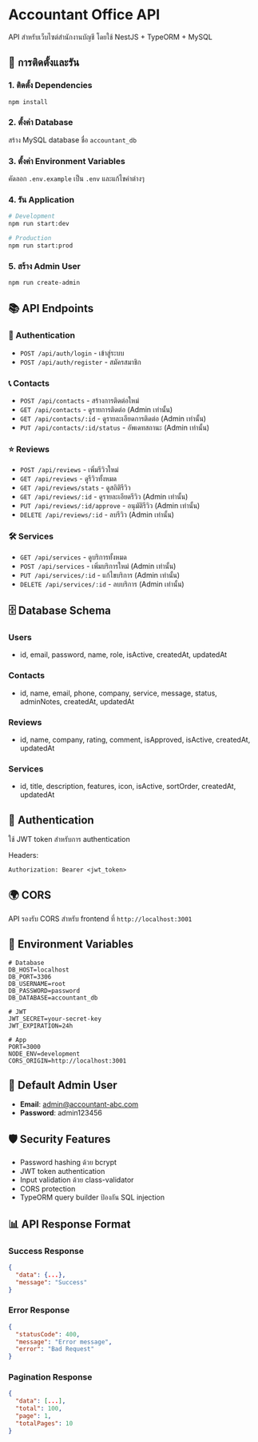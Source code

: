 # Accountant Office API

API สำหรับเว็บไซต์สำนักงานบัญชี โดยใช้ NestJS + TypeORM + MySQL

## 🚀 การติดตั้งและรัน

### 1. ติดตั้ง Dependencies
```bash
npm install
```

### 2. ตั้งค่า Database
สร้าง MySQL database ชื่อ `accountant_db`

### 3. ตั้งค่า Environment Variables
คัดลอก `.env.example` เป็น `.env` และแก้ไขค่าต่างๆ

### 4. รัน Application
```bash
# Development
npm run start:dev

# Production
npm run start:prod
```

### 5. สร้าง Admin User
```bash
npm run create-admin
```

## 📚 API Endpoints

### 🔐 Authentication
- `POST /api/auth/login` - เข้าสู่ระบบ
- `POST /api/auth/register` - สมัครสมาชิก

### 📞 Contacts
- `POST /api/contacts` - สร้างการติดต่อใหม่
- `GET /api/contacts` - ดูรายการติดต่อ (Admin เท่านั้น)
- `GET /api/contacts/:id` - ดูรายละเอียดการติดต่อ (Admin เท่านั้น)
- `PUT /api/contacts/:id/status` - อัพเดทสถานะ (Admin เท่านั้น)

### ⭐ Reviews
- `POST /api/reviews` - เพิ่มรีวิวใหม่
- `GET /api/reviews` - ดูรีวิวทั้งหมด
- `GET /api/reviews/stats` - ดูสถิติรีวิว
- `GET /api/reviews/:id` - ดูรายละเอียดรีวิว (Admin เท่านั้น)
- `PUT /api/reviews/:id/approve` - อนุมัติรีวิว (Admin เท่านั้น)
- `DELETE /api/reviews/:id` - ลบรีวิว (Admin เท่านั้น)

### 🛠 Services
- `GET /api/services` - ดูบริการทั้งหมด
- `POST /api/services` - เพิ่มบริการใหม่ (Admin เท่านั้น)
- `PUT /api/services/:id` - แก้ไขบริการ (Admin เท่านั้น)
- `DELETE /api/services/:id` - ลบบริการ (Admin เท่านั้น)

## 🗄️ Database Schema

### Users
- id, email, password, name, role, isActive, createdAt, updatedAt

### Contacts
- id, name, email, phone, company, service, message, status, adminNotes, createdAt, updatedAt

### Reviews
- id, name, company, rating, comment, isApproved, isActive, createdAt, updatedAt

### Services
- id, title, description, features, icon, isActive, sortOrder, createdAt, updatedAt

## 🔑 Authentication

ใช้ JWT token สำหรับการ authentication

Headers:
```
Authorization: Bearer <jwt_token>
```

## 🌍 CORS

API รองรับ CORS สำหรับ frontend ที่ `http://localhost:3001`

## 📝 Environment Variables

```env
# Database
DB_HOST=localhost
DB_PORT=3306
DB_USERNAME=root
DB_PASSWORD=password
DB_DATABASE=accountant_db

# JWT
JWT_SECRET=your-secret-key
JWT_EXPIRATION=24h

# App
PORT=3000
NODE_ENV=development
CORS_ORIGIN=http://localhost:3001
```

## 🚀 Default Admin User

- **Email**: admin@accountant-abc.com
- **Password**: admin123456

## 🛡️ Security Features

- Password hashing ด้วย bcrypt
- JWT token authentication
- Input validation ด้วย class-validator
- CORS protection
- TypeORM query builder ป้องกัน SQL injection

## 📊 API Response Format

### Success Response
```json
{
  "data": {...},
  "message": "Success"
}
```

### Error Response
```json
{
  "statusCode": 400,
  "message": "Error message",
  "error": "Bad Request"
}
```

### Pagination Response
```json
{
  "data": [...],
  "total": 100,
  "page": 1,
  "totalPages": 10
}
```
